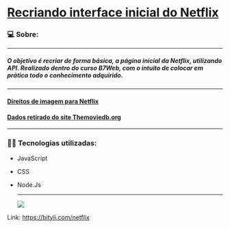 # **<u>Recriando interface inicial do Netflix</u>**



### 💻 Sobre:

------

##### 	O objetivo é recriar de forma básica, a página inicial da Netflix, utilizando API. Realizado dentro do curso B7Web, com o intuito de colocar em prática todo o conhecimento adquirido. 

------

#### <u>Direitos de imagem para Netflix</u>

#### <u>Dados retirado do site Themoviedb.org</u>

------

### 🧑‍💻 Tecnologias utilizadas:

- JavaScript

- CSS

- Node.Js

  ------

  <img src="public\cover.gif"/>





Link: https://bityli.com/netflix
